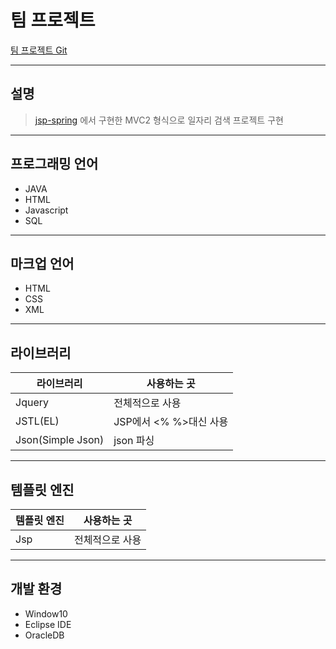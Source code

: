 # 팀 프로젝트
[팀 프로젝트 Git](https://github.com/LookingforIT00/teamProject)

---

## 설명
> [jsp-spring](https://github.com/Learn0/jsp-spring) 에서 구현한 MVC2 형식으로
> 일자리 검색 프로젝트 구현

---

## 프로그래밍 언어
- JAVA
- HTML
- Javascript
- SQL

---

## 마크업 언어
- HTML
- CSS
- XML

---

## 라이브러리
| 라이브러리 | 사용하는 곳 |
| ------ | ------ |
| Jquery | 전체적으로 사용 |
| JSTL(EL) | JSP에서 <% %>대신 사용 |
| Json(Simple Json) | json 파싱

---

## 템플릿 엔진
| 템플릿 엔진 | 사용하는 곳 |
| ------ | ------ |
| Jsp | 전체적으로 사용 |

---

## 개발 환경
- Window10
- Eclipse IDE
- OracleDB